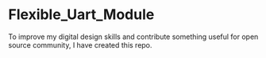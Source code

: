 # Flexible_Uart_Module
 To improve my digital design skills and contribute something useful for open source community, I have created this repo.
